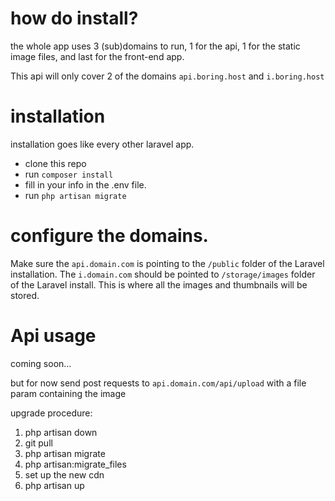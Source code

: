 # how do install?
the whole app uses 3 (sub)domains to run, 1 for the api, 1 for the static image files, and last for the front-end app.

This api will only cover 2 of the domains `api.boring.host` and `i.boring.host`

# installation
installation goes like every other laravel app.
- clone this repo
- run `composer install`
- fill in your info in the .env file.
- run `php artisan migrate`

# configure the domains.
Make sure the `api.domain.com` is pointing to the `/public` folder of the Laravel installation.
The `i.domain.com` should be pointed to `/storage/images` folder of the Laravel install. This is where all the images and thumbnails will be stored.

# Api usage
coming soon...

but for now send post requests to `api.domain.com/api/upload` with a file param containing the image

upgrade procedure:
1. php artisan down
2. git pull
3. php artisan migrate
4. php artisan:migrate_files
5. set up the new cdn
6. php artisan up